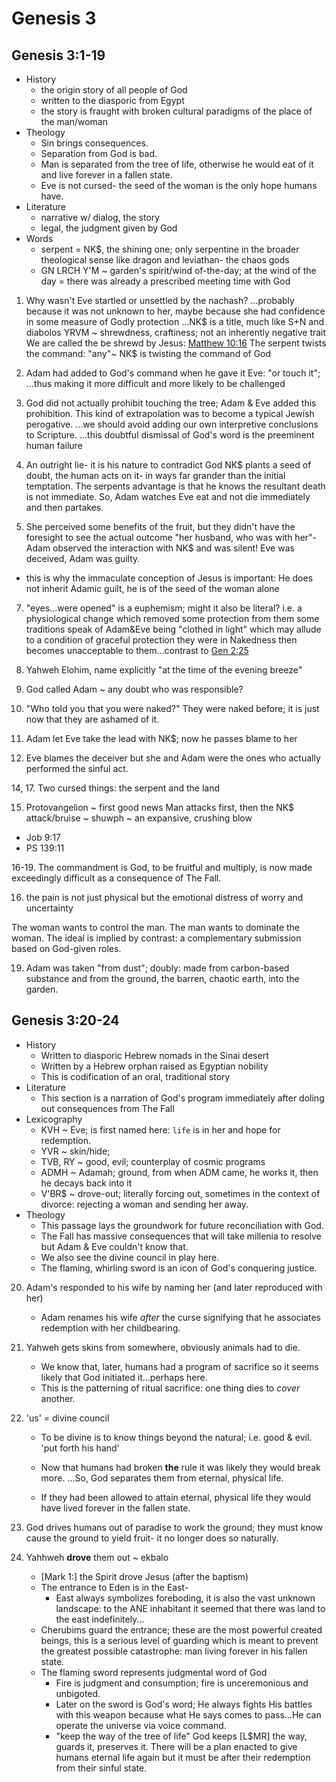 # Genesis 3

## Genesis 3:1-19

* History
  * the origin story of all people of God
  * written to the diasporic from Egypt
  * the story is fraught with broken cultural paradigms of the place of the man/woman
* Theology
  * Sin brings consequences.
  * Separation from God is bad.
  * Man is separated from the tree of life, otherwise he would eat of it and live forever in a fallen state.
  * Eve is not cursed- the seed of the woman is the only hope humans have.
* Literature
  * narrative w/ dialog, the story 
  * legal, the judgment given by God
* Words
  * serpent = NK$, the shining one; only serpentine in the broader theological sense like dragon and leviathan- the chaos gods
  * GN LRCH Y'M ~ garden's spirit/wind of-the-day;  at the wind of the day = there was already a prescribed meeting time with God


1. Why wasn't Eve startled or unsettled by the nachash?
  ...probably because it was not unknown to her, maybe because she had confidence in some measure of Godly protection
  ...NK$ is a title, much like S+N and diabolos
  YRVM ~ shrewdness, craftiness; not an inherently negative trait
  We are called the be shrewd by Jesus: [Matthew 10:16]()
  The serpent twists the command:
    "any"~ NK$ is twisting the command of God

2. Adam had added to God's command when he gave it Eve: "or touch it"; 
  ...thus making it more difficult and more likely to be challenged

3. God did not actually prohibit touching the tree; Adam & Eve added this prohibition.
  This kind of extrapolation was to become a typical Jewish perogative.
  ...we should avoid adding our own interpretive conclusions to Scripture.
  ...this doubtful dismissal of God's word is the preeminent human failure

4. An outright lie- it is his nature to contradict God
  NK$ plants a seed of doubt, the human acts on it- in ways far grander than the initial temptation.
  The serpents advantage is that he knows the resultant death is not immediate.
  So, Adam watches Eve eat and not die immediately and then partakes.


6. She perceived some benefits of the fruit, but they didn't have the foresight to see the actual outcome
"her husband, who was with her"- Adam observed the interaction with NK$ and was silent!
Eve was deceived, Adam was guilty.
  - this is why the immaculate conception of Jesus is important: He does not inherit Adamic guilt, he is of the seed of the woman alone

7. "eyes...were opened" is a euphemism; might it also be literal?
  i.e. a physiological change which removed some protection from them
  some traditions speak of Adam&Eve being "clothed in light" which may allude to a condition of graceful protection they were in
  Nakedness then becomes unacceptable to them...contrast to [Gen 2:25]()

8. Yahweh Elohim, name explicitly
  "at the time of the evening breeze"

9. God called Adam ~ any doubt who was responsible?


11. "Who told you that you were naked?"
  They were naked before; it is just now that they are ashamed of it.

12. Adam let Eve take the lead with NK$; now he passes blame to her

13. Eve blames the deceiver but she and Adam were the ones who actually performed the sinful act.

14, 17. Two cursed things: the serpent and the land

15. Protovangelion ~ first good news
Man attacks first, then the NK$
attack/bruise ~ shuwph ~ an expansive, crushing blow
  - Job 9:17
  - PS 139:11


16-19. The commandment is God, to be fruitful and multiply, is now made exceedingly difficult as a consequence of The Fall.


16. the pain is not just physical but the emotional distress of worry and uncertainty

The woman wants to control the man.  The man wants to dominate the woman.
The ideal is implied by contrast: a complementary submission based on God-given roles.


19. Adam was taken "from dust"; doubly: made from carbon-based substance and from the ground, the barren, chaotic earth, into the garden.


## Genesis 3:20-24
* History
  * Written to diasporic Hebrew nomads in the Sinai desert
  * Written by a Hebrew orphan raised as Egyptian nobility
  * This is codification of an oral, traditional story
* Literature
  * This section is a narration of God's program immediately after doling out consequences from The Fall
* Lexicography
  * KVH ~ Eve; is first named here: `life` is in her and hope for redemption.
  * YVR ~ skin/hide; 
  * TVB, RY ~ good, evil; counterplay of cosmic programs
  * ADMH ~ Adamah; ground, from when ADM came, he works it, then he decays back into it
  * V'BR$ ~ drove-out; literally forcing out, sometimes in the context of divorce: rejecting a woman and sending her away.
* Theology
  * This passage lays the groundwork for future reconciliation with God.
  * The Fall has massive consequences that will take millenia to resolve but Adam & Eve couldn't know that.
  * We also see the divine council in play here.
  * The flaming, whirling sword is an icon of God's conquering justice.


20. Adam's responded to his wife by naming her (and later reproduced with her)
    * Adam renames his wife _after_ the curse signifying that he associates redemption with her childbearing.


21. Yahweh gets skins from somewhere, obviously animals had to die.
    * We know that, later, humans had a program of sacrifice so it seems likely that God initiated it...perhaps here.
    * This is the patterning of ritual sacrifice: one thing dies to _cover_ another.


22. 'us' = divine council
    * To be divine is to know things beyond the natural; i.e. good & evil.
'put forth his hand'

    * Now that humans had broken **the** rule it was likely they would break more.
      ...So, God separates them from eternal, physical life.
    * If they had been allowed to attain eternal, physical life they would have lived forever in the fallen state.


23. God drives humans out of paradise to work the ground; they must know cause the ground to yield fruit- it no longer does so naturally.


24. Yahhweh **drove** them out ~ ekbalo
    * [Mark 1:] the Spirit drove Jesus (after the baptism)
    * The entrance to Eden is in the East-
      * East always symbolizes foreboding, it is also the vast unknown landscape: to the ANE inhabitant it seemed that there was land to the east indefinitely...
    * Cherubims guard the entrance; these are the most powerful created beings, this is a serious level of guarding which is meant to prevent the greatest possible catastrophe: man living forever in his fallen state.
    * The flaming sword represents judgmental word of God
      * Fire is judgment and consumption; fire is unceremonious and unbigoted.
      * Later on the sword is God's word; He always fights His battles with this weapon because what He says comes to pass...He can operate the universe via voice command.
      * "keep the way of the tree of life"  God keeps [L$MR] the way, guards it, preserves it.  There will be a plan enacted to give humans eternal life again but it must be after their redemption from their sinful state.
